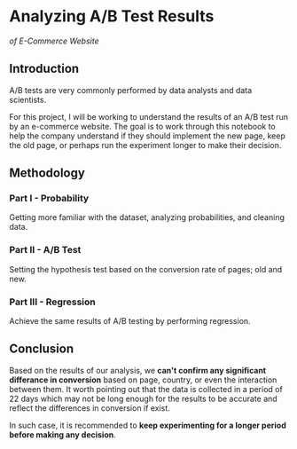 # Analyzing A/B Test  Results 
*of E-Commerce Website*


## Introduction

A/B tests are very commonly performed by data analysts and data scientists.

For this project, I will be working to understand the results of an A/B test run by an e-commerce website. 
The goal is to work through this notebook to help the company understand if they should implement the new page, 
keep the old page, or perhaps run the experiment longer to make their decision.<br>



## Methodology

### Part I - Probability

Getting more familiar with the dataset, analyzing probabilities, and cleaning data.<br>

### Part II - A/B Test

Setting the hypothesis test based on the conversion rate of pages; old and new.<br>

### Part III - Regression

Achieve the same results of A/B testing by performing regression.<br>



## Conclusion

Based on the results of our analysis, we **can't confirm any significant differance in conversion** based on page, country, or even the interaction between them. 
It worth pointing out that the data is collected in a period of 22 days which may not be long enough for the results to be accurate and reflect the differences in conversion if exist.<br>

In such case, it is recommended to **keep experimenting for a longer period before making any decision**.<br>
